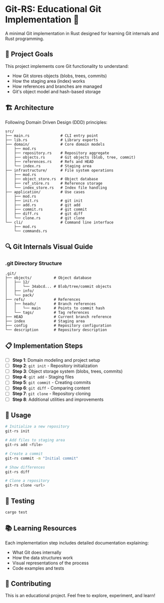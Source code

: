 # Git-RS: Educational Git Implementation 🦀

A minimal Git implementation in Rust designed for learning Git internals and Rust programming.

## 🎯 Project Goals

This project implements core Git functionality to understand:
- How Git stores objects (blobs, trees, commits)
- How the staging area (index) works
- How references and branches are managed
- Git's object model and hash-based storage

## 🏗️ Architecture

Following Domain Driven Design (DDD) principles:

```
src/
├── main.rs              # CLI entry point
├── lib.rs               # Library exports
├── domain/              # Core domain models
│   ├── mod.rs
│   ├── repository.rs    # Repository aggregate
│   ├── objects.rs       # Git objects (blob, tree, commit)
│   ├── references.rs    # Refs and HEAD
│   └── index.rs         # Staging area
├── infrastructure/      # File system operations
│   ├── mod.rs
│   ├── object_store.rs  # Object database
│   ├── ref_store.rs     # Reference storage
│   └── index_store.rs   # Index file handling
├── application/         # Use cases
│   ├── mod.rs
│   ├── init.rs          # git init
│   ├── add.rs           # git add
│   ├── commit.rs        # git commit
│   ├── diff.rs          # git diff
│   └── clone.rs         # git clone
└── cli/                 # Command line interface
    ├── mod.rs
    └── commands.rs
```

## 🔍 Git Internals Visual Guide

### .git Directory Structure
```
.git/
├── objects/          # Object database
│   ├── 12/
│   │   └── 34abcd... # Blob/tree/commit objects
│   ├── info/
│   └── pack/
├── refs/             # References
│   ├── heads/        # Branch references
│   │   └── main      # Points to commit hash
│   └── tags/         # Tag references
├── HEAD              # Current branch reference
├── index             # Staging area
├── config            # Repository configuration
└── description       # Repository description
```

## 📋 Implementation Steps

- [ ] **Step 1**: Domain modeling and project setup
- [ ] **Step 2**: `git init` - Repository initialization
- [ ] **Step 3**: Object storage system (blobs, trees, commits)
- [ ] **Step 4**: `git add` - Staging files
- [ ] **Step 5**: `git commit` - Creating commits
- [ ] **Step 6**: `git diff` - Comparing content
- [ ] **Step 7**: `git clone` - Repository cloning
- [ ] **Step 8**: Additional utilities and improvements

## 🚀 Usage

```bash
# Initialize a new repository
git-rs init

# Add files to staging area
git-rs add <file>

# Create a commit
git-rs commit -m "Initial commit"

# Show differences
git-rs diff

# Clone a repository
git-rs clone <url>
```

## 🧪 Testing

```bash
cargo test
```

## 📚 Learning Resources

Each implementation step includes detailed documentation explaining:
- What Git does internally
- How the data structures work
- Visual representations of the process
- Code examples and tests

## 🤝 Contributing

This is an educational project. Feel free to explore, experiment, and learn!
